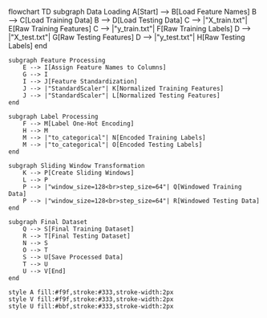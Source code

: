 flowchart TD
    subgraph Data Loading
        A[Start] --> B[Load Feature Names]
        B --> C[Load Training Data]
        B --> D[Load Testing Data]
        C --> |"X_train.txt"| E[Raw Training Features]
        C --> |"y_train.txt"| F[Raw Training Labels]
        D --> |"X_test.txt"| G[Raw Testing Features]
        D --> |"y_test.txt"| H[Raw Testing Labels]
    end

    subgraph Feature Processing
        E --> I[Assign Feature Names to Columns]
        G --> I
        I --> J[Feature Standardization]
        J --> |"StandardScaler"| K[Normalized Training Features]
        J --> |"StandardScaler"| L[Normalized Testing Features]
    end

    subgraph Label Processing
        F --> M[Label One-Hot Encoding]
        H --> M
        M --> |"to_categorical"| N[Encoded Training Labels]
        M --> |"to_categorical"| O[Encoded Testing Labels]
    end

    subgraph Sliding Window Transformation
        K --> P[Create Sliding Windows]
        L --> P
        P --> |"window_size=128<br>step_size=64"| Q[Windowed Training Data]
        P --> |"window_size=128<br>step_size=64"| R[Windowed Testing Data]
    end

    subgraph Final Dataset
        Q --> S[Final Training Dataset]
        R --> T[Final Testing Dataset]
        N --> S
        O --> T
        S --> U[Save Processed Data]
        T --> U
        U --> V[End]
    end

    style A fill:#f9f,stroke:#333,stroke-width:2px
    style V fill:#f9f,stroke:#333,stroke-width:2px
    style U fill:#bbf,stroke:#333,stroke-width:2px
